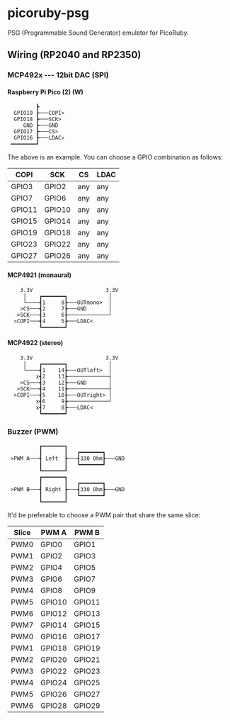 # picoruby-psg

PSG (Programmable Sound Generator) emulator for PicoRuby.

## Wiring (RP2040 and RP2350)

### MCP492x --- 12bit DAC (SPI)

#### Raspberry Pi Pico (2) (W)
```
         ┣
  GPIO19 ┣───COPI>
  GPIO18 ┣───SCK>
     GND ┣───GND
  GPIO17 ┣───CS>
  GPIO16 ┣───LDAC>
 ━━━━━━━━┛
```

The above is an example.
You can choose a GPIO combination as follows:

|COPI  |SCK   |CS |LDAC|
|------|------|---|---|
|GPIO3 |GPIO2 |any|any|
|GPIO7 |GPIO6 |any|any|
|GPIO11|GPIO10|any|any|
|GPIO15|GPIO14|any|any|
|GPIO19|GPIO18|any|any|
|GPIO23|GPIO22|any|any|
|GPIO27|GPIO26|any|any|

#### MCP4921 (monaural)
```
    3.3V                       3.3V
     │    ┏━━━━━━━┓             │
     └────┫1     8┣───OUTmono>  │
    >CS───┫2     7┣───GND       │
   >SCK───┫3     6┣─────────────┘
  >COPI───┫4     5┣───LDAC<
          ┗━━━━━━━┛
```

#### MCP4922 (stereo)
```
    3.3V                       3.3V
     │    ┏━━━━━━━┓             │
     └────┫1    14┣───OUTleft>  │
         x┫2    13┣─────────────┤
    >CS───┫3    12┣───GND       │
   >SCK───┫4    11┣─────────────┤
  >COPI───┫5    10┣───OUTright> │
         x┫6     9┣─────────────┘
         x┫7     8┣───LDAC<
          ┗━━━━━━━┛
```

### Buzzer (PWM)
```
          ┏━━━━━━━┓
          ┃       ┃   ┏━━━━━━━┓
 >PWM A───┫ Left  ┣───┫330 Ohm┣───GND
          ┃       ┃   ┗━━━━━━━┛
          ┗━━━━━━━┛
          ┏━━━━━━━┓
          ┃       ┃   ┏━━━━━━━┓
 >PWM B───┫ Right ┣───┫330 Ohm┣───GND
          ┃       ┃   ┗━━━━━━━┛
          ┗━━━━━━━┛
```

It'd be preferable to choose a PWM pair that share the same slice:

|Slice|PWM A|PWM B|
|-----|-----|-----|
|PWM0 |GPIO0|GPIO1|
|PWM1 |GPIO2|GPIO3|
|PWM2 |GPIO4|GPIO5|
|PWM3 |GPIO6|GPIO7|
|PWM4 |GPIO8|GPIO9|
|PWM5 |GPIO10|GPIO11|
|PWM6 |GPIO12|GPIO13|
|PWM7 |GPIO14|GPIO15|
|PWM0 |GPIO16|GPIO17|
|PWM1 |GPIO18|GPIO19|
|PWM2 |GPIO20|GPIO21|
|PWM3 |GPIO22|GPIO23|
|PWM4 |GPIO24|GPIO25|
|PWM5 |GPIO26|GPIO27|
|PWM6 |GPIO28|GPIO29|
